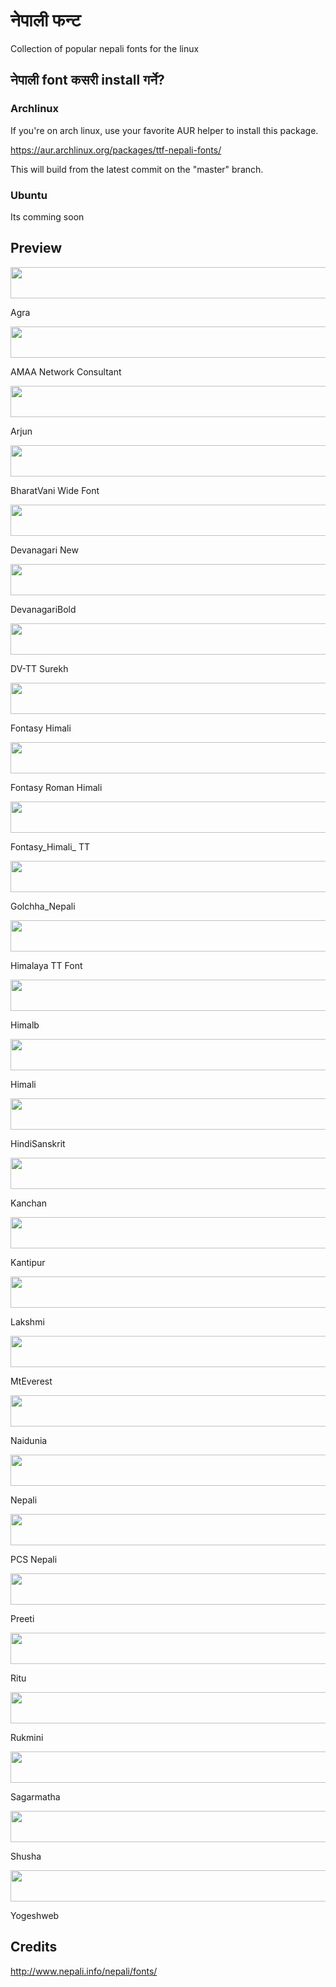 # नेपाली फन्ट
Collection of popular nepali fonts for the linux
  

##  नेपाली font कसरी  install गर्ने?


### Archlinux
If you're on arch linux, use your favorite AUR helper to install this package.

https://aur.archlinux.org/packages/ttf-nepali-fonts/

This will build from the latest commit on the "master" branch.

### Ubuntu

Its comming soon

## Preview


   <p><img src="http://www.nepali.info/nepali/fonts/fonts/font01.gif" width="550" height="50"></p>
        <p>Agra</a></p>
        <p><img src="http://www.nepali.info/nepali/fonts/fonts/font02.gif" width="550" height="50"></p>
        <p>AMAA Network Consultant</a></p>
        <p><img src="http://www.nepali.info/nepali/fonts/fonts/font03.gif" width="550" height="50"></p>
        <p>Arjun</a></p>
        <p><img src="http://www.nepali.info/nepali/fonts/fonts/font04.gif" width="550" height="50"></p>
        <p>BharatVani Wide Font</a></p>
        <p><img src="http://www.nepali.info/nepali/fonts/fonts/font05.gif" width="550" height="50"></p>
        <p>Devanagari New</a></p>
        <p><img src="http://www.nepali.info/nepali/fonts/fonts/font06.gif" width="550" height="50"></p>
        <p>DevanagariBold</a></p>
        <p><img src="http://www.nepali.info/nepali/fonts/fonts/font07.gif" width="550" height="50"></p>
        <p>DV-TT Surekh</a></p>
        <p><img src="http://www.nepali.info/nepali/fonts/fonts/font08.gif" width="550" height="50"></p>
        <p>Fontasy Himali</a></p>
        <p><img src="http://www.nepali.info/nepali/fonts/fonts/font09.gif" width="550" height="50"></p>
        <p>Fontasy Roman Himali</a></p>
        <p><img src="http://www.nepali.info/nepali/fonts/fonts/font10.gif" width="550" height="50"></p>
        <p>Fontasy_Himali_ TT</a></p>
        <p><img src="http://www.nepali.info/nepali/fonts/fonts/font11.gif" width="550" height="50"></p>
        <p>Golchha_Nepali</a></p>
        <p><img src="http://www.nepali.info/nepali/fonts/fonts/font12.gif" width="550" height="50"></p>
        <p>Himalaya TT Font</a></p>
        <p><img src="http://www.nepali.info/nepali/fonts/fonts/font13.gif" width="550" height="50"></p>
        <p>Himalb</a></p>
        <p><img src="http://www.nepali.info/nepali/fonts/fonts/font14.gif" width="550" height="50"></p>
        <p>Himali</a></p>
        <p><img src="http://www.nepali.info/nepali/fonts/fonts/font15.gif" width="550" height="50"></p>
        <p>HindiSanskrit</a></p>
        <p><img src="http://www.nepali.info/nepali/fonts/fonts/font16.gif" width="550" height="50"></p>
        <p>Kanchan</a></p>
        <p><img src="http://www.nepali.info/nepali/fonts/fonts/font17.gif" width="550" height="50"></p>
        <p>Kantipur</a></p>
        <p><img src="http://www.nepali.info/nepali/fonts/fonts/font18.gif" width="550" height="50"></p>
        <p>Lakshmi</a></p>
        <p><img src="http://www.nepali.info/nepali/fonts/fonts/font19.gif" width="550" height="50"></p>
        <p>MtEverest</a></p>
        <p><img src="http://www.nepali.info/nepali/fonts/fonts/font20.gif" width="550" height="50"></p>
        <p>Naidunia</a></p>
        <p><img src="http://www.nepali.info/nepali/fonts/fonts/font21.gif" width="550" height="50"></p>
        <p>Nepali</a></p>
        <p><img src="http://www.nepali.info/nepali/fonts/fonts/font22.gif" width="550" height="50"></p>
        <p>PCS Nepali</a></p>
        <p><img src="http://www.nepali.info/nepali/fonts/fonts/font23.gif" width="550" height="50"></p>
        <p>Preeti</a></p>
        <p><img src="http://www.nepali.info/nepali/fonts/fonts/font24.gif" width="550" height="50"></p>
        <p>Ritu</a></p>
        <p><img src="http://www.nepali.info/nepali/fonts/fonts/font25.gif" width="550" height="50"></p>
        <p>Rukmini</a></p>
        <p><img src="http://www.nepali.info/nepali/fonts/fonts/font26.gif" width="550" height="50"></p>
        <p>Sagarmatha</a></p>
        <p><img src="http://www.nepali.info/nepali/fonts/fonts/font27.gif" width="550" height="50"></p>
        <p>Shusha</a></p>
        <p><img src="http://www.nepali.info/nepali/fonts/fonts/font28.gif" width="550" height="50"></p>
        <p>Yogeshweb</a></p>


## Credits
 http://www.nepali.info/nepali/fonts/

